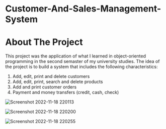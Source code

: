 # Customer-And-Sales-Management-System

# About The Project
This project was the application of what I learned in object-oriented programming in the second semaster of my university studies. The idea of the project is to build a system that includes the following characteristics:
1. Add, edit, print and delete customers
2. Add, edit, print, search and delete products
3. Add and print customer orders
4. Payment and money transfers (credit, cash, check)

![Screenshot 2022-11-18 220113](https://user-images.githubusercontent.com/92875984/202799166-6c713ee0-bce5-44d5-976c-acc2f2236a78.png)

![Screenshot 2022-11-18 220200](https://user-images.githubusercontent.com/92875984/202799284-1bb12e5a-626f-4e81-8b84-b21abe02757c.png)

![Screenshot 2022-11-18 220255](https://user-images.githubusercontent.com/92875984/202799191-462eb364-c563-4718-a780-4f8d3837916a.png)

